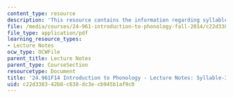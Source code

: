 ```yaml
---
content_type: resource
description: 'This resource contains the information regarding syllable-3: weight.'
file: /media/courses/24-961-introduction-to-phonology-fall-2014/c22d338342b8c638dc3ecb945b1af9c0_MIT24_961F14_Lecture21.pdf
file_type: application/pdf
learning_resource_types:
- Lecture Notes
ocw_type: OCWFile
parent_title: Lecture Notes
parent_type: CourseSection
resourcetype: Document
title: '24.961F14 Introduction to Phonology - Lecture Notes: Syllable-3'
uid: c22d3383-42b8-c638-dc3e-cb945b1af9c0
---
```


